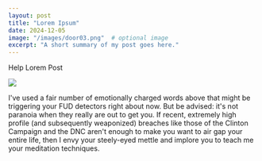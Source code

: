 ```yaml
---
layout: post
title: "Lorem Ipsum"
date: 2024-12-05
image: "/images/door03.png"  # optional image
excerpt: "A short summary of my post goes here."
---
```



<p class="meta">Help Lorem Post</p>

<a href="https://www.informationisbeautiful.net/visualizations/worlds-biggest-data-breaches-hacks/">
  <img src="/images/door03.png">
</a>

I've used a fair number of emotionally charged words above that might be
triggering your FUD detectors right about now. But be advised: it's not paranoia
when they really are out to get you. If recent, extremely high profile (and
subsequently weaponized) breaches like those of the Clinton Campaign and the DNC
aren't enough to make you want to air gap your entire life, then I envy your
steely-eyed mettle and implore you to teach me your meditation techniques.
